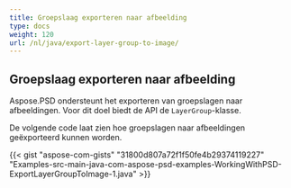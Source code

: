 ```yaml
---
title: Groepslaag exporteren naar afbeelding
type: docs
weight: 120
url: /nl/java/export-layer-group-to-image/
---
```


## **Groepslaag exporteren naar afbeelding**
Aspose.PSD ondersteunt het exporteren van groepslagen naar afbeeldingen. Voor dit doel biedt de API de `LayerGroup`-klasse.

De volgende code laat zien hoe groepslagen naar afbeeldingen geëxporteerd kunnen worden.

{{< gist "aspose-com-gists" "31800d807a72f1f50fe4b29374119227" "Examples-src-main-java-com-aspose-psd-examples-WorkingWithPSD-ExportLayerGroupToImage-1.java" >}}
